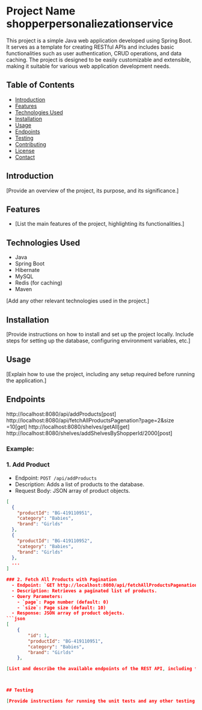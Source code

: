 # Project Name shopperpersonaliezationservice

This project is a simple Java web application developed using Spring Boot. It serves as a template for creating RESTful APIs and includes basic functionalities such as user authentication, CRUD operations, and data caching. The project is designed to be easily customizable and extensible, making it suitable for various web application development needs.

## Table of Contents

- [Introduction](#introduction)
- [Features](#features)
- [Technologies Used](#technologies-used)
- [Installation](#installation)
- [Usage](#usage)
- [Endpoints](#endpoints)
- [Testing](#testing)
- [Contributing](#contributing)
- [License](#license)
- [Contact](#contact)

## Introduction

[Provide an overview of the project, its purpose, and its significance.]

## Features

- [List the main features of the project, highlighting its functionalities.]

## Technologies Used

- Java
- Spring Boot
- Hibernate
- MySQL
- Redis (for caching)
- Maven

[Add any other relevant technologies used in the project.]

## Installation

[Provide instructions on how to install and set up the project locally. Include steps for setting up the database, configuring environment variables, etc.]

## Usage

[Explain how to use the project, including any setup required before running the application.]

## Endpoints

http://localhost:8080/api/addProducts[post]
http://localhost:8080/api/fetchAllProductsPagenation?page=2&size =10[get]
http://localhost:8080/shelves/getAll[get]
http://localhost:8080/shelves/addShelvesByShopperId/2000[post]


### Example:

### 1. Add Product
- Endpoint: `POST /api/addProducts`
- Description: Adds a list of products to the database.
- Request Body: JSON array of product objects.
```json
[
  {
    "productId": "BG-419110951",
    "category": "Babies",
    "brand": "Girlds"
  },
  {
    "productId": "BG-419110952",
    "category": "Babies",
    "brand": "Girlds"
  },
  ...
]

### 2. Fetch All Products with Pagination
  - Endpoint: `GET http://localhost:8080/api/fetchAllProductsPagenation?page=1&size=10`
  - Description: Retrieves a paginated list of products.
  - Query Parameters:
    - `page`: Page number (default: 0)
    - `size`: Page size (default: 10)
  - Response: JSON array of product objects.
```json
[
    {
        "id": 1,
        "productId": "BG-419110951",
        "category": "Babies",
        "brand": "Girlds"
    },

[List and describe the available endpoints of the REST API, including their methods, parameters, and responses.]



## Testing

[Provide instructions for running the unit tests and any other testing procedures.]

